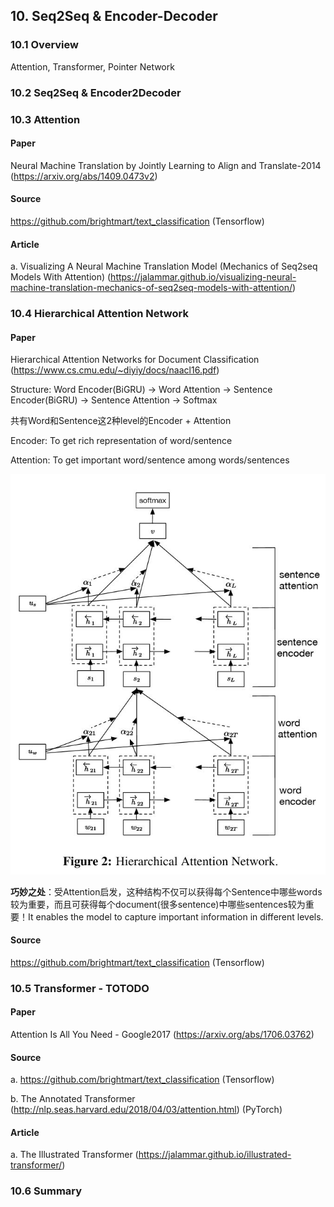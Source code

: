 


## 10. Seq2Seq & Encoder-Decoder
### 10.1 Overview

Attention, Transformer, Pointer Network

### 10.2 Seq2Seq & Encoder2Decoder


### 10.3 Attention

#### Paper

Neural Machine Translation by Jointly Learning to Align and Translate-2014 (https://arxiv.org/abs/1409.0473v2)

#### Source

https://github.com/brightmart/text_classification (Tensorflow)

#### Article

a. Visualizing A Neural Machine Translation Model (Mechanics of Seq2seq Models With Attention) (https://jalammar.github.io/visualizing-neural-machine-translation-mechanics-of-seq2seq-models-with-attention/)

### 10.4 Hierarchical Attention Network

#### Paper

Hierarchical Attention Networks for Document Classification (https://www.cs.cmu.edu/~diyiy/docs/naacl16.pdf)

Structure: Word Encoder(BiGRU) -> Word Attention -> Sentence Encoder(BiGRU) -> Sentence Attention -> Softmax

共有Word和Sentence这2种level的Encoder + Attention

Encoder: To get rich representation of word/sentence

Attention: To get important word/sentence among words/sentences

![hierarchical_attention_network_structure](./image/hierarchical_attention_network01.png)

**巧妙之处**：受Attention启发，这种结构不仅可以获得每个Sentence中哪些words较为重要，而且可获得每个document(很多sentence)中哪些sentences较为重要！It enables the model to capture important information in different levels.

#### Source

https://github.com/brightmart/text_classification (Tensorflow)

### 10.5 Transformer - TOTODO

#### Paper

Attention Is All You Need - Google2017 (https://arxiv.org/abs/1706.03762)

#### Source

a. https://github.com/brightmart/text_classification (Tensorflow)

b. The Annotated Transformer (http://nlp.seas.harvard.edu/2018/04/03/attention.html) (PyTorch)

#### Article

a. The Illustrated Transformer (https://jalammar.github.io/illustrated-transformer/)

### 10.6 Summary
